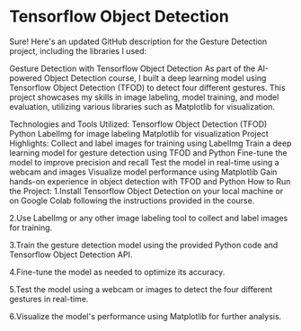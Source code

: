 # Tensorflow Object Detection
 
Sure! Here's an updated GitHub description for the Gesture Detection project, including the libraries I used:

Gesture Detection with Tensorflow Object Detection
As part of the AI-powered Object Detection course, I built a deep learning model using Tensorflow Object Detection (TFOD) to detect four different gestures. This project showcases my skills in image labeling, model training, and model evaluation, utilizing various libraries such as Matplotlib for visualization.

Technologies and Tools Utilized:
Tensorflow Object Detection (TFOD)
Python
LabelImg for image labeling
Matplotlib for visualization
Project Highlights:
Collect and label images for training using LabelImg
Train a deep learning model for gesture detection using TFOD and Python
Fine-tune the model to improve precision and recall
Test the model in real-time using a webcam and images
Visualize model performance using Matplotlib
Gain hands-on experience in object detection with TFOD and Python
How to Run the Project:
1.Install Tensorflow Object Detection on your local machine or on Google Colab following the instructions provided in the course.

2.Use LabelImg or any other image labeling tool to collect and label images for training.

3.Train the gesture detection model using the provided Python code and Tensorflow Object Detection API.

4.Fine-tune the model as needed to optimize its accuracy.

5.Test the model using a webcam or images to detect the four different gestures in real-time.

6.Visualize the model's performance using Matplotlib for further analysis.
